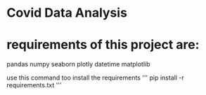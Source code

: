 # Covid Data Analysis

# requirements of this project are:

pandas
numpy
seaborn
plotly
datetime
matplotlib

use this command too install the requirements
'''
pip install -r requirements.txt 
'''

